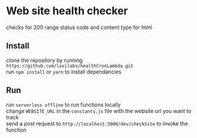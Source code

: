 # Web site health checker
checks for 200 range status code and content type for html

## Install
clone the repository by running `https://github.com/lavilabs/healthCronLambda.git`  
run `npm install` or `yarn` to install dependancies  

## Run
run `serverless offline` to run functions locally  
change `WEBSITE_URL` in the `constants.js` file with the website url you want to track  
send a post request to `http://localhost:3000/dev/checkSite` to invoke the function  

